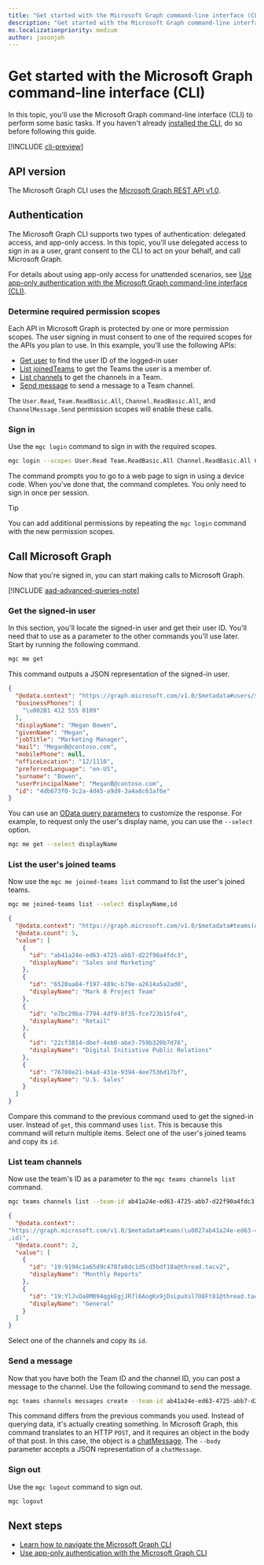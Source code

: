 ```yaml
---
title: "Get started with the Microsoft Graph command-line interface (CLI)"
description: "Get started with the Microsoft Graph command-line interface by using it perform some basic tasks."
ms.localizationpriority: medium
author: jasonjoh
---
```


# Get started with the Microsoft Graph command-line interface (CLI)

In this topic, you'll use the Microsoft Graph command-line interface (CLI) to perform some basic tasks. If you haven't already [installed the CLI](installation.md), do so before following this guide.

[!INCLUDE [cli-preview](../../includes/cli-preview.md)]

## API version

The Microsoft Graph CLI uses the [Microsoft Graph REST API v1.0](/graph/api/overview?view=graph-rest-1.0&preserve-view=true).

## Authentication

The Microsoft Graph CLI supports two types of authentication: delegated access, and app-only access. In this topic, you'll use delegated access to sign in as a user, grant consent to the CLI to act on your behalf, and call Microsoft Graph.

For details about using app-only access for unattended scenarios, see [Use app-only authentication with the Microsoft Graph command-line interface (CLI)](app-only.md).

### Determine required permission scopes

Each API in Microsoft Graph is protected by one or more permission scopes. The user signing in must consent to one of the required scopes for the APIs you plan to use. In this example, you'll use the following APIs:

- [Get user](/graph/api/user-get?view=graph-rest-1.0&preserve-view=true) to find the user ID of the logged-in user
- [List joinedTeams](/graph/api/user-list-joinedteams?view=graph-rest-1.0&preserve-view=true) to get the Teams the user is a member of.
- [List channels](/graph/api/channel-list?view=graph-rest-1.0&preserve-view=true) to get the channels in a Team.
- [Send message](/graph/api/channel-post-messages?view=graph-rest-1.0&preserve-view=true) to send a message to a Team channel.

The `User.Read`, `Team.ReadBasic.All`, `Channel.ReadBasic.All`, and `ChannelMessage.Send` permission scopes will enable these calls.

### Sign in

Use the `mgc login` command to sign in with the required scopes.

```bash
mgc login --scopes User.Read Team.ReadBasic.All Channel.ReadBasic.All ChannelMessage.Send
```

The command prompts you to go to a web page to sign in using a device code. When you've done that, the command completes. You only need to sign in once per session.

> [!TIP]
> You can add additional permissions by repeating the `mgc login` command with the new permission scopes.

## Call Microsoft Graph

Now that you're signed in, you can start making calls to Microsoft Graph.

[!INCLUDE [aad-advanced-queries-note](../../includes/aad-advanced-queries-note.md)]

### Get the signed-in user

In this section, you'll locate the signed-in user and get their user ID. You'll need that to use as a parameter to the other commands you'll use later. Start by running the following command.

```bash
mgc me get
```

This command outputs a JSON representation of the signed-in user.

```json
{
  "@odata.context": "https://graph.microsoft.com/v1.0/$metadata#users/$entity",
  "businessPhones": [
    "\u002B1 412 555 0109"
  ],
  "displayName": "Megan Bowen",
  "givenName": "Megan",
  "jobTitle": "Marketing Manager",
  "mail": "MeganB@contoso.com",
  "mobilePhone": null,
  "officeLocation": "12/1110",
  "preferredLanguage": "en-US",
  "surname": "Bowen",
  "userPrincipalName": "MeganB@contoso.com",
  "id": "4db673f0-3c2a-4d45-a9d9-3a4a8c63af6e"
}
```

You can use an [OData query parameters](../query-parameters.md) to customize the response. For example, to request only the user's display name, you can use the `--select` option.

```bash
mgc me get --select displayName
```

### List the user's joined teams

Now use the `mgc me joined-teams list` command to list the user's joined teams.

```bash
mgc me joined-teams list --select displayName,id
```

```json
{
  "@odata.context": "https://graph.microsoft.com/v1.0/$metadata#teams(displayName,id)",
  "@odata.count": 5,
  "value": [
    {
      "id": "ab41a24e-ed63-4725-abb7-d22f90a4fdc3",
      "displayName": "Sales and Marketing"
    },
    {
      "id": "6520aa84-f197-489c-b79e-a2614a5a2ad0",
      "displayName": "Mark 8 Project Team"
    },
    {
      "id": "e7bc29ba-7794-4df9-8f35-fce723b15fe4",
      "displayName": "Retail"
    },
    {
      "id": "22cf3814-dbef-4eb0-abe3-759b320b7d76",
      "displayName": "Digital Initiative Public Relations"
    },
    {
      "id": "76708e21-b4ad-431e-9394-4ee7536d17bf",
      "displayName": "U.S. Sales"
    }
  ]
}
```

Compare this command to the previous command used to get the signed-in user. Instead of `get`, this command uses `list`. This is because this command will return multiple items. Select one of the user's joined teams and copy its `id`.

### List team channels

Now use the team's ID as a parameter to the `mgc teams channels list` command.

```bash
mgc teams channels list --team-id ab41a24e-ed63-4725-abb7-d22f90a4fdc3 --select displayName,id
```

```json
{
  "@odata.context":
"https://graph.microsoft.com/v1.0/$metadata#teams(\u0027ab41a24e-ed63-4725-abb7-d22f90a4fdc3\u0027)/channels(displayName
,id)",
  "@odata.count": 2,
  "value": [
    {
      "id": "19:9194c1a65d9c478fa0dc1d5cd5bdf18a@thread.tacv2",
      "displayName": "Monthly Reports"
    },
    {
      "id": "19:YlJvOa8M094qgkEgjJR7l6AogKx9jDsLpuXsl7O8Ft81@thread.tacv2",
      "displayName": "General"
    }
  ]
}
```

Select one of the channels and copy its `id`.

### Send a message

Now that you have both the Team ID and the channel ID, you can post a message to the channel. Use the following command to send the message.

```bash
mgc teams channels messages create --team-id ab41a24e-ed63-4725-abb7-d22f90a4fdc3 --channel-id 19:YlJvOa8M094qgkEgjJR7l6AogKx9jDsLpuXsl7O8Ft81@thread.tacv2 --body '{"body": {"content": "Hello world!"}, "importance": "urgent"}'
```

This command differs from the previous commands you used. Instead of querying data, it's actually creating something. In Microsoft Graph, this command translates to an HTTP `POST`, and it requires an object in the body of that post. In this case, the object is a [chatMessage](/graph/api/resources/chatmessage). The `--body` parameter accepts a JSON representation of a `chatMessage`.

### Sign out

Use the `mgc logout` command to sign out.

```bash
mgc logout
```

## Next steps

- [Learn how to navigate the Microsoft Graph CLI](navigating.md)
- [Use app-only authentication with the Microsoft Graph CLI](app-only.md)
